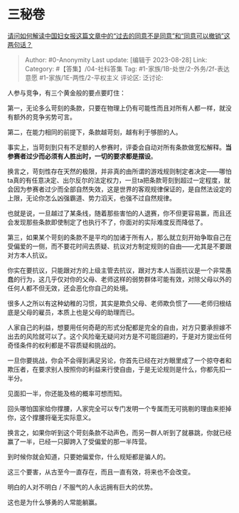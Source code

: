 # 三秘卷
[请问如何解读中国妇女报这篇文章中的“过去的同意不是同意”和“同意可以撤销”这两句话？](https://www.zhihu.com/question/618900095/answer/3185166175)

> Author: #0-Anonymity
> Last update: [编辑于 2023-08-28]
> Link:
> Category: #【答集】/04-社科答集
> Tag: #1-家族/1B-处世/2-外务/2f-表达意愿 #1-家族/1E-两性/2-平权主义
> 评论区:
> 泛讨论:

人参与竞争，有三个黄金般的要点要盯住：

第一，无论多么苛刻的条款，只要在物理上仍有可能性而且对所有人都一样，就没有额外的竞争劣势可言。

第二，在能力相同的前提下，条款越苛刻，越有利于够胆的人。

事实上，当苛刻到只有不足额的人参赛时，评委会自动对所有条款做宽松解释。**当参赛者过少而必须有人胜出时，一切的要求都是摆设**。

换言之，苛刻性存在天然的极限，并非真的由所谓的游戏规则制定者决定——哪怕ta真的有任意决定、出尔反尔的法定权力，一旦ta把条款苛刻到超过一定程度，就会因为参赛者过少而全部自然失效，这是世界的客观规律保证的，是自然法设定的上限，无论你怎么凶强霸道、势力滔天，也强不过自然规律。

也就是说，一旦越过了某条线，随着那些害怕的人退赛，你不但更容易赢，而且还会发现那些条款即使制定了也执行不了，你面对的实际难度反而降低了。

第三，如果某个苛刻的条款不是平均的加诸于所有人，那么就立刻开始争取自己在受偏爱的一侧，而不要花时间去质疑、抗议对方制定规则的自由——尤其是不要跟对方本人抗议。

你实在要抗议，只能跟对方的上级主管去抗议，跟对方本人当面抗议是一个非常愚蠢的行为，这几乎仅对你的父母、老师这样的弱势群体可能有效，对除父母以外的任何人都不但无效，还会恶化你自己的处境。

很多人之所以有这种幼稚的习惯，其实是欺负父母、老师欺负惯了——老师归根结底是父母的雇员，本质上也是父母的助理而已。

人家自己的利益，想要用任何奇葩的形式分配都是完全的自由，对方只要承担嫁不出去的风险就可以了。这个风险毫无疑问对方是不可能回避的，于是对方提出任何奇怪条件的权利都是不容质疑和挑战的。

一旦你要挑战，你会不会得到满足另论，你首先已经在对方眼里成了一个掠夺者和欺压者，在要求别人按照你的利益来行使自由，于是无论规则是什么，你都先扣一半分。

见面扣一半，你还能及格的概率可想而知。

回头哪怕国家给你撑腰，人家完全可以专门发明一个专属而无可挑剔的理由来拒掉你，这个撑腰将毫无实际意义。

换言之，如果你听到这个苛刻条款不动声色，而另一群人听到了就暴跳，你就已经赢了一半，已经一只脚跨入了受偏爱的那一半阵营。

到时候你就会知道，只要她偏爱你，什么规矩都是骗人的。

这三个要害，从古至今一直存在，而且一直有效，将来也不会改变。

明白的人对不明白 / 不服气的人永远拥有巨大的优势。

这也是为什么够勇的人常能躺赢。
